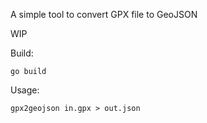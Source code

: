 
A simple tool to convert GPX file to GeoJSON

WIP

Build:
```
go build
```

Usage:
```
gpx2geojson in.gpx > out.json
```
